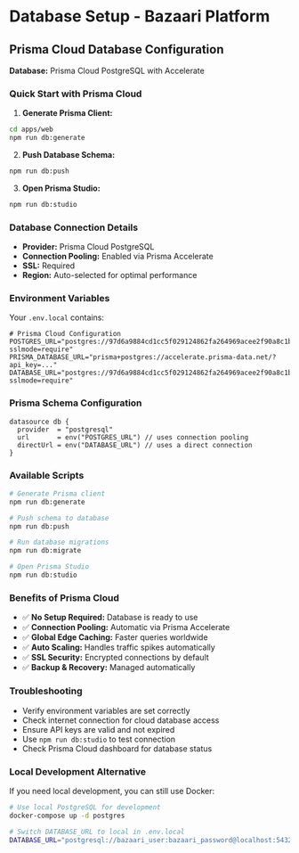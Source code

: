 # Database Setup - Bazaari Platform

## Prisma Cloud Database Configuration

**Database:** Prisma Cloud PostgreSQL with Accelerate

### Quick Start with Prisma Cloud

1. **Generate Prisma Client:**
```bash
cd apps/web
npm run db:generate
```

2. **Push Database Schema:**
```bash
npm run db:push
```

3. **Open Prisma Studio:**
```bash
npm run db:studio
```

### Database Connection Details

- **Provider:** Prisma Cloud PostgreSQL
- **Connection Pooling:** Enabled via Prisma Accelerate
- **SSL:** Required
- **Region:** Auto-selected for optimal performance

### Environment Variables

Your `.env.local` contains:
```env
# Prisma Cloud Configuration
POSTGRES_URL="postgres://97d6a9884cd1cc5f029124862fa264969acee2f90a8c1bd870f87e3675ed7f43:sk_13_FDI45eU9c2IJxnh4hf@db.prisma.io:5432/postgres?sslmode=require"
PRISMA_DATABASE_URL="prisma+postgres://accelerate.prisma-data.net/?api_key=..."
DATABASE_URL="postgres://97d6a9884cd1cc5f029124862fa264969acee2f90a8c1bd870f87e3675ed7f43:sk_13_FDI45eU9c2IJxnh4hf@db.prisma.io:5432/postgres?sslmode=require"
```

### Prisma Schema Configuration

```prisma
datasource db {
  provider  = "postgresql"
  url       = env("POSTGRES_URL") // uses connection pooling
  directUrl = env("DATABASE_URL") // uses a direct connection
}
```

### Available Scripts

```bash
# Generate Prisma client
npm run db:generate

# Push schema to database
npm run db:push

# Run database migrations
npm run db:migrate

# Open Prisma Studio
npm run db:studio
```

### Benefits of Prisma Cloud

- ✅ **No Setup Required:** Database is ready to use
- ✅ **Connection Pooling:** Automatic via Prisma Accelerate
- ✅ **Global Edge Caching:** Faster queries worldwide
- ✅ **Auto Scaling:** Handles traffic spikes automatically
- ✅ **SSL Security:** Encrypted connections by default
- ✅ **Backup & Recovery:** Managed automatically

### Troubleshooting

- Verify environment variables are set correctly
- Check internet connection for cloud database access
- Ensure API keys are valid and not expired
- Use `npm run db:studio` to test connection
- Check Prisma Cloud dashboard for database status

### Local Development Alternative

If you need local development, you can still use Docker:
```bash
# Use local PostgreSQL for development
docker-compose up -d postgres

# Switch DATABASE_URL to local in .env.local
DATABASE_URL="postgresql://bazaari_user:bazaari_password@localhost:5432/prisma-postgres-bazaari"
```